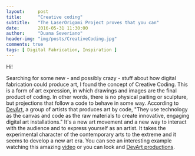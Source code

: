 ```yaml
---
layout:     post
title:      "Creative coding"
subtitle:   "The LaserOrigami Project proves that you can"
date:       2016-05-31 11:30:00
author:     "Duana Severiano"
header-img: "img/posts/CreativeCoding.jpg"
comments: true
tags: [ Digital Fabrication, Inspiration ]
---
```


Hi!

Searching for some new - and possibly crazy - stuff about how digital fabrication could produce art, I found the concept of Creative Coding. This is a form of art expression, in which drawings and images are the final product of coding. In other words, there is no physical paiting or sculpture, but projections that follow a code to behave in some way. According to [DevArt](https://devart.withgoogle.com/#/about), a group of artists that produces art by code, "They use technology as the canvas and code as the raw materials to create innovative, engaging digital art installations." It's a new art movement and a new way to interact with the audience and to express yourself as an artist. It takes the experimental character of the contemporary arts to the extreme and it seems to develop a new art era. You can see an interesting example watching this amazing [video](http://www.pbs.org/video/2322911761/) or you can look and [DevArt productions](https://devart.withgoogle.com/#/about/commissioned-artists).
